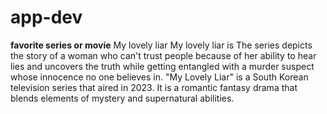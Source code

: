 # app-dev
**favorite series or movie**
My lovely liar
 My lovely liar is The series depicts the story of a woman who can't trust people because of her ability to hear lies and uncovers the truth while getting entangled with a murder suspect whose innocence no one believes in.
 "My Lovely Liar" is a South Korean television series that aired in 2023. It is a romantic fantasy drama that blends elements of mystery and supernatural abilities.
